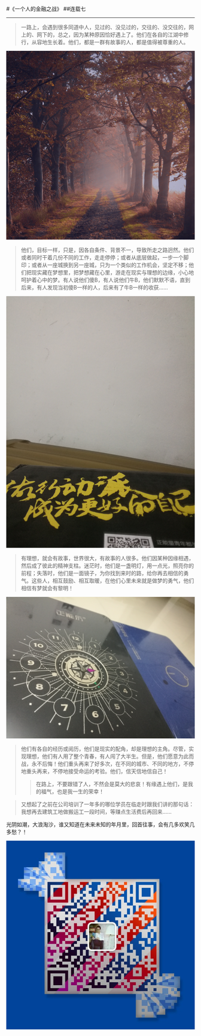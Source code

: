 #《一个人的金融之战》
##连载七
***
>一路上，会遇到很多同道中人，见过的、没见过的，交往的、没交往的，网上的、网下的，总之，因为某种原因恰好遇上了。他们在各自的江湖中修行，从容地生长着。他们，都是一群有故事的人，都是值得被尊重的人。﻿﻿﻿﻿﻿﻿﻿

![](./_image/昼夜起相思.jpg)
>他们，目标一样，只是，因各自条件、背景不一，导致所走之路迥然。他们或者同时干着几份不同的工作，走走停停；或者从底层做起，一步一个脚印；或者从一座城换到另一座城，只为一个类似的工作机会，坚定不移；他们把现实藏在梦想里，把梦想藏在心里，游走在现实与理想的边缘，小心地呵护着心中的梦。有人说他们傻B，有人说他们牛B，他们默默不语，直到后来，有人发现当初傻B一样的人，后来有了牛B一样的收获……﻿﻿﻿﻿﻿﻿﻿

![](./_image/IMG_20170121_220404.jpg)
>有理想，就会有故事，世界很大，有故事的人很多。他们因某种因缘相遇，然后成了彼此的精神支柱。迷茫时，他们是一盏明灯，用一点光，照亮你的前程；失落时，他们是一面镜子，为你找到来时的路，给你再去相信的勇气。这些人，相互鼓励、相互取暖，在他们心里未来就是做梦的勇气，他们相信有梦就会有黎明！﻿﻿﻿﻿﻿﻿﻿

![](./_image/IMG_20170121_220944.jpg)
>他们有各自的经历或阅历，他们是现实的配角，却是理想的主角。尽管，实现理想，他们有人用了整个青春，有人闯了大半生。但是，他们愿意为此而战，永不后悔！他们重头再来了好多次，在不同的城市、不同的地方，不停地重头再来，不停地接受命运的考验。他们，信天信地信自己！﻿﻿﻿﻿﻿﻿﻿
>>在路上，不要跟错了人，不然会是莫大的悲哀！有缘遇上他们，是我的福气，也是我一生的荣幸！﻿﻿﻿﻿﻿﻿﻿

>又想起了之前在公司培训了一年多的哪位学员在临走时跟我们讲的那句话：我想再去建筑工地做搬运工一段时间，等赚点生活费后再回来……﻿﻿﻿﻿﻿﻿﻿
> 
光阴如潮，大浪淘沙，谁又知道在未来未知的年月里，回首往事，会有几多欢笑几多愁？！

![](./_image/weixinerweima.jpeg)

